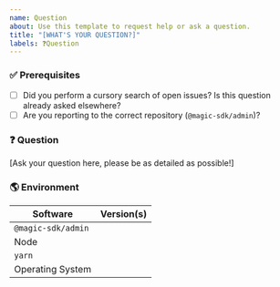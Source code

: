 ```yaml
---
name: Question
about: Use this template to request help or ask a question.
title: "[WHAT'S YOUR QUESTION?]"
labels: ❓Question
---
```


### ✅ Prerequisites

- [ ] Did you perform a cursory search of open issues? Is this question already asked elsewhere?
- [ ] Are you reporting to the correct repository (`@magic-sdk/admin`)?

### ❓ Question

[Ask your question here, please be as detailed as possible!]

### 🌎 Environment

| Software           | Version(s) |
| ------------------ | ---------- |
| `@magic-sdk/admin` |
| Node               |
| `yarn`             |
| Operating System   |
